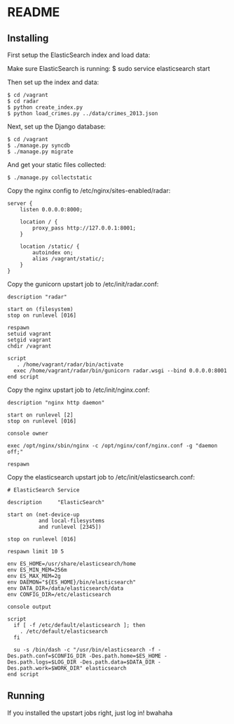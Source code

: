 # README

## Installing

First setup the ElasticSearch index and load data:

Make sure ElasticSearch is running:
    $ sudo service elasticsearch start
    
Then set up the index and data:

    $ cd /vagrant
    $ cd radar
    $ python create_index.py
    $ python load_crimes.py ../data/crimes_2013.json
    
Next, set up the Django database:

    $ cd /vagrant
    $ ./manage.py syncdb
    $ ./manage.py migrate
    
And get your static files collected:

    $ ./manage.py collectstatic
    
Copy the nginx config to /etc/nginx/sites-enabled/radar:

    server {
        listen 0.0.0.0:8000;
    
        location / {
            proxy_pass http://127.0.0.1:8001;
        }
    
        location /static/ {
            autoindex on;
            alias /vagrant/static/;
        }
    }
    
Copy the gunicorn upstart job to /etc/init/radar.conf:
 
    description "radar"
    
    start on (filesystem)
    stop on runlevel [016]
    
    respawn
    setuid vagrant
    setgid vagrant
    chdir /vagrant
    
    script
       . /home/vagrant/radar/bin/activate
      exec /home/vagrant/radar/bin/gunicorn radar.wsgi --bind 0.0.0.0:8001
    end script
    
Copy the nginx upstart job to /etc/init/nginx.conf:

    description "nginx http daemon"
     
    start on runlevel [2]
    stop on runlevel [016]
     
    console owner
     
    exec /opt/nginx/sbin/nginx -c /opt/nginx/conf/nginx.conf -g "daemon off;"
     
    respawn
 
Copy the elasticsearch upstart job to /etc/init/elasticsearch.conf:

    # ElasticSearch Service
     
    description     "ElasticSearch"
     
    start on (net-device-up
              and local-filesystems
              and runlevel [2345])
     
    stop on runlevel [016]
     
    respawn limit 10 5
     
    env ES_HOME=/usr/share/elasticsearch/home
    env ES_MIN_MEM=256m
    env ES_MAX_MEM=2g
    env DAEMON="${ES_HOME}/bin/elasticsearch"
    env DATA_DIR=/data/elasticsearch/data
    env CONFIG_DIR=/etc/elasticsearch
     
    console output
     
    script
      if [ -f /etc/default/elasticsearch ]; then
        . /etc/default/elasticsearch
      fi
     
      su -s /bin/dash -c "/usr/bin/elasticsearch -f -Des.path.conf=$CONFIG_DIR -Des.path.home=$ES_HOME -Des.path.logs=$LOG_DIR -Des.path.data=$DATA_DIR -Des.path.work=$WORK_DIR" elasticsearch
    end script
 
## Running

If you installed the upstart jobs right, just log in! bwahaha

